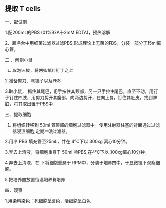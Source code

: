 ## 提取 T cells

一、配试剂

1.配200mL的PBS (01%BSA十2mM EDTA)，预热溶解

2．超净台中用细菌过滤器过滤PBS,形成理论上无菌的PBS，分装一部分于15ml离心管。

二 、解剖小鼠

1. 取泡沫板，将两张纸巾钉于之上

2.准备剪刀、弯镊子以及PBS
 
3.取小鼠，
抓住其尾巴，用手按住其颈部，另一只手拉住尾巴，直至不动，用钉子钉住四肢，用剪刀剪开其腹部，向两边剪开，在向上剪，钉住其肚皮，找到脾脏，将其取出置于PBS中

三、提取细胞

1. 将组织转移到 50ml 管顶部的细胞过滤器中。使用注射器柱塞的背面通过过滤器浸渍细胞,定期冲洗过滤器。

2.用冷 PBS 填充管至25mL，并在 4°C下以 300xg 离心10分钟。

3.弃去上清液，将细胞重悬于 50ml 冷PBS,在4°C下以 300xg离心10分钟。

4.弃去上清液，在 下将细胞重悬于 RPM中，分装于培养四中，于显微镜下观察细胞。

5.把培养皿放置恒温培养箱培养

四、观察

1.用染料染色：死细胞呈蓝色，活细胞呈白色
